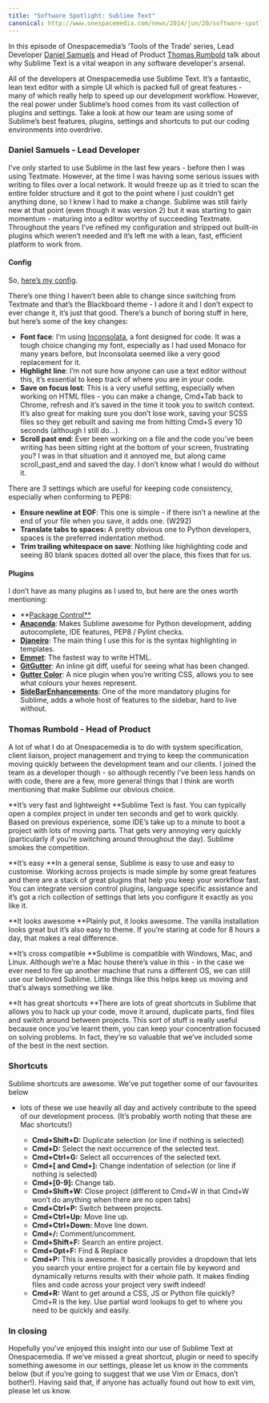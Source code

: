 ```yaml
---
title: "Software Spotlight: Sublime Text"
canonical: http://www.onespacemedia.com/news/2014/jun/20/software-spotlight-sublime-text/
---
```


In this episode of Onespacemedia’s ‘Tools of the Trade’ series, Lead Developer
[Daniel Samuels](http://www.onespacemedia.com/about/our-people/daniel-samuels)
and Head of Product [Thomas Rumbold](http://www.onespacemedia.com/about/our-people/thomas-rumbold)
talk about why Sublime Text is a vital weapon in any software developer's arsenal.


All of the developers at Onespacemedia use Sublime Text. It’s a fantastic,
lean text editor with a simple UI which is packed full of great features -
many of which really help to speed up our development workflow. However, the
real power under Sublime’s hood comes from its vast collection of plugins and
settings. Take a look at how our team are using some of Sublime’s best
features, plugins, settings and shortcuts to put our coding environments into
overdrive.

### Daniel Samuels - Lead Developer

I’ve only started to use Sublime in the last few years - before then I was
using Textmate. However, at the time I was having some serious issues with
writing to files over a local network. It would freeze up as it tried to scan
the entire folder structure and it got to the point where I just couldn’t get
anything done, so I knew I had to make a change. Sublime was still fairly new
at that point (even though it was version 2) but it was starting to gain
momentum - maturing into a editor worthy of succeeding Textmate. Throughout
the years I’ve refined my configuration and stripped out built-in plugins
which weren’t needed and it’s left me with a lean, fast, efficient platform to
work from.

#### Config

So, [here’s my
config](https://gist.github.com/danielsamuels/53ebcb34d4e9a7b4742f).

There’s one thing I haven’t been able to change since switching from Textmate
and that’s the Blackboard theme - I adore it and I don’t expect to ever change
it, it’s just that good. There’s a bunch of boring stuff in here, but here’s
some of the key changes:

  * **Font face**: I’m using [Inconsolata](http://levien.com/type/myfonts/inconsolata.html), a font designed for code. It was a tough choice changing my font, especially as I had used Monaco for many years before, but Inconsolata seemed like a very good replacement for it.
  * **Highlight** **line**: I’m not sure how anyone can use a text editor without this, it’s essential to keep track of where you are in your code.
  * **Save on focus lost**: This is a very useful setting, especially when working on HTML files - you can make a change, Cmd+Tab back to Chrome, refresh and it’s saved in the time it took you to switch context. It’s also great for making sure you don’t lose work, saving your SCSS files so they get rebuilt and saving me from hitting Cmd+S every 10 seconds (although I still do...).
  * **Scroll past end**: Ever been working on a file and the code you’ve been writing has been sitting right at the bottom of your screen, frustrating you? I was in that situation and it annoyed me, but along came scroll_past_end and saved the day. I don’t know what I would do without it.

There are 3 settings which are useful for keeping code consistency, especially
when conforming to PEP8:

  * **Ensure newline at EOF**: This one is simple - if there isn’t a newline at the end of your file when you save, it adds one. (W292)
  * **Translate tabs to spaces:** A pretty obvious one to Python developers, spaces is the preferred indentation method.
  * **Trim trailing whitespace on save**: Nothing like highlighting code and seeing 80 blank spaces dotted all over the place, this fixes that for us.

#### Plugins

I don’t have as many plugins as I used to, but here are the ones worth
mentioning:

  * **[Package Control**](https://sublime.wbond.net/)
  * **[Anaconda](https://sublime.wbond.net/packages/Anaconda)**: Makes Sublime awesome for Python development, adding autocomplete, IDE features, PEP8 / Pylint checks.
  * **[Djaneiro](https://sublime.wbond.net/packages/Djaneiro)**: The main thing I use this for is the syntax highlighting in templates.
  * **[Emmet](https://sublime.wbond.net/packages/Emmet)**: The fastest way to write HTML.
  * **[GitGutter](https://sublime.wbond.net/packages/GitGutter)**: An inline git diff, useful for seeing what has been changed.
  * **[Gutter Color](https://sublime.wbond.net/packages/Gutter%20Color)**: A nice plugin when you’re writing CSS, allows you to see what colours your hexes represent.
  * **[SideBarEnhancements](https://sublime.wbond.net/packages/SideBarEnhancements)**: One of the more mandatory plugins for Sublime, adds a whole host of features to the sidebar, hard to live without.

### Thomas Rumbold - Head of Product

A lot of what I do at Onespacemedia is to do with system specification, client
liaison, project management and trying to keep the communication moving
quickly between the development team and our clients. I joined the team as a
developer though - so although recently I’ve been less hands on with code,
there are a few, more general things that I think are worth mentioning that
make Sublime our obvious choice.

**It’s very fast and lightweight
**Sublime Text is fast. You can typically open a complex project in under ten seconds and get to work quickly. Based on previous experience, some IDE’s take up to a minute to boot a project with lots of moving parts. That gets very annoying very quickly (particularly if you’re switching around throughout the day). Sublime smokes the competition.

**It’s easy
**In a general sense, Sublime is easy to use and easy to customise. Working across projects is made simple by some great features and there are a stack of great plugins that help you keep your workflow fast. You can integrate version control plugins, language specific assistance and it’s got a rich collection of settings that lets you configure it exactly as you like it.

**It looks awesome
**Plainly put, it looks awesome. The vanilla installation looks great but it’s also easy to theme. If you’re staring at code for 8 hours a day, that makes a real difference.

**It’s cross compatible
**Sublime is compatible with Windows, Mac, and Linux. Although we’re a Mac house there’s value in this - in the case we ever need to fire up another machine that runs a different OS, we can still use our beloved Sublime. Little things like this helps keep us moving and that’s always something we like.

**It has great shortcuts
**There are lots of great shortcuts in Sublime that allows you to hack up your code, move it around, duplicate parts, find files and switch around between projects. This sort of stuff is really useful because once you’ve learnt them, you can keep your concentration focused on solving problems. In fact, they’re so valuable that we’ve included some of the best in the next section.

### Shortcuts

Sublime shortcuts are awesome. We’ve put together some of our favourites below
- lots of these we use heavily all day and actively contribute to the speed of
our development process. (It’s probably worth noting that these are Mac
shortcuts!)

  * **Cmd+Shift+D:** Duplicate selection (or line if nothing is selected)
  * **Cmd+D:** Select the next occurrence of the selected text.
  * **Cmd+Ctrl+G:** Select all occurrences of the selected text.
  * **Cmd+[ and Cmd+]:** Change indentation of selection (or line if nothing is selected)
  * **Cmd+[0-9]:** Change tab.
  * **Cmd+Shift+W:** Close project (different to Cmd+W in that Cmd+W won’t do anything when there are no open tabs)
  * **Cmd+Ctrl+P:** Switch between projects.
  * **Cmd+Ctrl+Up:** Move line up.
  * **Cmd+Ctrl+Down:** Move line down.
  * **Cmd+/:** Comment/uncomment.
  * **Cmd+Shift+F:** Search an entire project.
  * **Cmd+Opt+F:** Find &amp; Replace
  * **Cmd+P:** This is awesome. It basically provides a dropdown that lets you search your entire project for a certain file by keyword and dynamically returns results with their whole path. It makes finding files and code across your project very swift indeed!
  * **Cmd+R:** Want to get around a CSS, JS or Python file quickly? Cmd+R is the key. Use partial word lookups to get to where you need to be quickly and easily.

### In closing

Hopefully you’ve enjoyed this insight into our use of Sublime Text at
Onespacemedia. If we’ve missed a great shortcut, plugin or need to specify
something awesome in our settings, please let us know in the comments below
(but if you’re going to suggest that we use Vim or Emacs, don’t bother!).
Having said that, if anyone has actually found out how to exit vim, please let
us know.


